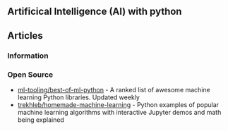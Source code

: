 ## Artificical Intelligence (AI) with python


## Articles


### Information


### Open Source
- [ml-tooling/best-of-ml-python](https://github.com/ml-tooling/best-of-ml-python) - A ranked list of awesome machine learning Python libraries. Updated weekly
- [trekhleb/homemade-machine-learning](https://github.com/trekhleb/homemade-machine-learning) - Python examples of popular machine learning algorithms with interactive Jupyter demos and math being explained



